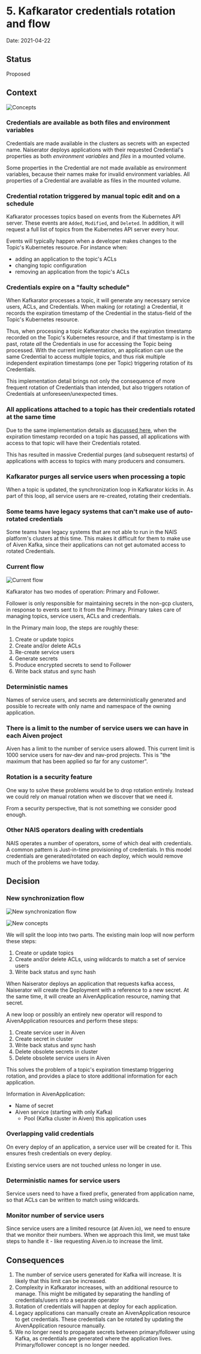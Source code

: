 # 5. Kafkarator credentials rotation and flow

Date: 2021-04-22

## Status

Proposed

## Context

![Concepts](0005-old-concepts.png)

### Credentials are available as both files and environment variables

Credentials are made available in the clusters as secrets with an expected name.
Naiserator deploys applications with their requested Credential's properties as both _environment variables_ and _files_ in a mounted volume.

Some properties in the Credential are not made available as environment variables, because their names make for invalid environment variables.
All properties of a Credential are available as files in the mounted volume.

### Credential rotation triggered by manual topic edit and on a schedule

Kafkarator processes topics based on events from the Kubernetes API server.
These events are `Added`, `Modified`, and `Deleted`. 
In addition, it will request a full list of topics from the Kubernetes API server every hour.

Events will typically happen when a developer makes changes to the Topic's Kubernetes resource.
For instance when:
- adding an application to the topic's ACLs
- changing topic configuration
- removing an application from the topic's ACLs

### Credentials expire on a "faulty schedule"

When Kafkarator processes a topic, it will generate any necessary service users, ACLs, and Credentials.
When making (or rotating) a Credential, it records the expiration timestamp of the Credential in the status-field of the Topic's Kubernetes resource.

Thus, when processing a topic Kafkarator checks the expiration timestamp recorded on the Topic's Kubernetes resource, and if that timestamp is in the past, rotate _all_ the Credentials in use for accessing the Topic being processed.
With the current implementation, an application can use the same Credential to access multiple topics, and thus risk multiple independent expiration timestamps (one per Topic) triggering rotation of its Credentials.

This implementation detail brings not only the consequence of more frequent rotation of Credentials than intended, but also triggers rotation of Credentials at unforeseen/unexpected times.

### All applications attached to a topic has their credentials rotated at the same time

Due to the same implementation details as [discussed here](#credentials-expire-on-a-faulty-schedule), when the expiration timestamp recorded on a topic has passed, all applications with access to that topic will have their Credentials rotated.

This has resulted in massive Credential purges (and subsequent restarts) of applications with access to topics with many producers and consumers.

### Kafkarator purges all service users when processing a topic

When a topic is updated, the synchronization loop in Kafkarator kicks in. 
As part of this loop, all service users are re-created, rotating their credentials. 

### Some teams have legacy systems that can't make use of auto-rotated credentials

Some teams have legacy systems that are not able to run in the NAIS platform's clusters at this time.
This makes it difficult for them to make use of Aiven Kafka, since their applications can not get automated access to rotated Credentials.

### Current flow

![Current flow](./0005-old-kafkarator-flow.png)

Kafkarator has two modes of operation: Primary and Follower.

Follower is only responsible for maintaining secrets in the non-gcp clusters, in response to events sent to it from the Primary.
Primary takes care of managing topics, service users, ACLs and credentials.

In the Primary main loop, the steps are roughly these:

1. Create or update topics
2. Create and/or delete ACLs
3. Re-create service users
4. Generate secrets
5. Produce encrypted secrets to send to Follower
6. Write back status and sync hash

### Deterministic names

Names of service users, and secrets are deterministically generated and possible to recreate with only name and namespace of the owning application.

### There is a limit to the number of service users we can have in each Aiven project

Aiven has a limit to the number of service users allowed. This current limit is 1000 service users for nav-dev and nav-prod projects. This is "the maximum that has been applied so far for any customer".

### Rotation is a security feature

One way to solve these problems would be to drop rotation entirely.
Instead we could rely on manual rotation when we discover that we need it.

From a security perspective, that is not something we consider good enough.

### Other NAIS operators dealing with credentials

NAIS operates a number of operators, some of which deal with credentials.
A common pattern is Just-in-time provisioning of credentials. 
In this model credentials are generated/rotated on each deploy, which would remove much of the problems we have today.

## Decision

### New synchronization flow

![New synchronization flow](0005-new-synchronization-flow.png)

![New concepts](0005-new-concepts.png)

We will split the loop into two parts.
The existing main loop will now perform these steps:

1. Create or update topics
2. Create and/or delete ACLs, using wildcards to match a set of service users
3. Write back status and sync hash

When Naiserator deploys an application that requests kafka access, Naiserator will create the Deployment with a reference to a new secret.
At the same time, it will create an AivenApplication resource, naming that secret.

A new loop or possibly an entirely new operator will respond to AivenApplication resources and perform these steps:

1. Create service user in Aiven
2. Create secret in cluster
3. Write back status and sync hash
4. Delete obsolete secrets in cluster
5. Delete obsolete service users in Aiven

This solves the problem of a topic's expiration timestamp triggering rotation, and provides a place to store additional information for each application.

Information in AivenApplication:

- Name of secret
- Aiven service (starting with only Kafka)
    - Pool (Kafka cluster in Aiven) this application uses

### Overlapping valid credentials

On every deploy of an application, a service user will be created for it. 
This ensures fresh credentials on every deploy.

Existing service users are not touched unless no longer in use.

### Deterministic names for service users

Service users need to have a fixed prefix, generated from application name, so that ACLs can be written to match using wildcards.

### Monitor number of service users

Since service users are a limited resource (at Aiven.io), we need to ensure that we monitor their numbers.
When we approach this limit, we must take steps to handle it - like requesting Aiven.io to increase the limit.

## Consequences

1. The number of service users generated for Kafka will increase.
   It is likely that this limit can be increased.
2. Complexity in Kafkarator increases, with an additional resource to manage.
   This might be mitigated by separating the handling of credentials/users into a separate operator
3. Rotation of credentials will happen at deploy for each application.
4. Legacy applications can manually create an AivenApplication resource to get credentials.
   These credentials can be rotated by updating the AivenApplication resource manually.
5. We no longer need to propagate secrets between primary/follower using Kafka, as credentials are generated where the application lives.
   Primary/follower concept is no longer needed.
